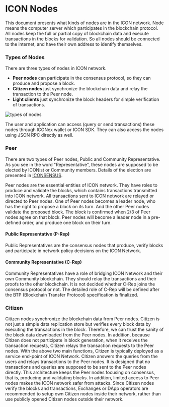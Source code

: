 # ICON Nodes

This document presents what kinds of nodes are in the ICON network. Node means the computer server which participates in the blockchain protocol. All nodes keep the full or partial copy of blockchain data and execute transactions in the blocks for validation. So all nodes should be connected to the internet, and have their own address to identify themselves.

### Types of Nodes

There are three types of nodes in ICON network.

* **Peer nodes** can participate in the consensus protocol, so they can produce and propose a block.
* **Citizen nodes** just synchronize the blockchain data and relay the transaction to the Peer node.
* **Light clients** just synchronize the block headers for simple verification of transactions.

![types of nodes](https://github.com/icon-project/documentation/blob/develop/icon-key-concepts/types_of_nodes.png?raw=true)

The user and application can access \(query or send transactions\) these nodes through ICONex wallet or ICON SDK. They can also access the nodes using JSON RPC directly as well.

### Peer

There are two types of Peer nodes, Public and Community Representative. As you see in the word "Representative", these nodes are supposed to be elected by ICONist or Community members. Details of the election are presented in [ICONSENSUS](https://icon.community/iconsensus/).

Peer nodes are the essential entities of ICON network. They have roles to produce and validate the blocks, which contains transactions transmitted into ICON network. All transactions sent to ICON network are relayed or directed to Peer nodes. One of Peer nodes becomes a leader node, who has the right to propose a block on its turn. And the other Peer nodes validate the proposed block. The block is confirmed when 2/3 of Peer nodes agree on that block. Peer nodes will become a leader node in a pre-defined order, and produce one block on their turn.

#### Public Representative \(P-Rep\)

Public Representatives are the consensus nodes that produce, verify blocks and participate in network policy decisions on the ICON Network.

#### Community Representative \(C-Rep\)

Community Representatives have a role of bridging ICON Network and their own Community blockchain. They should relay the transactions and their proofs to the other blockchain. It is not decided whether C-Rep joins the consensus protocol or not. The detailed role of C-Rep will be defined after the BTP \(Blockchain Transfer Protocol\) specification is finalized.

### Citizen

Citizen nodes synchronize the blockchain data from Peer nodes. Citizen is not just a simple data replication store but verifies every block data by executing the transactions in the block. Therefore, we can trust the sanity of the block data downloaded from the Peer nodes. In addition, because Citizen does not participate in block generation, when it receives the transaction requests, Citizen relays the transaction requests to the Peer nodes. With the above two main functions, Citizen is typically deployed as a service end-point of ICON Network. Citizen answers the queries from the users and relays transactions to the Peer nodes. It is designed that no transactions and queries are supposed to be sent to the Peer nodes directly. This architecture keeps the Peer nodes focusing on consensus, that is, producing and validating blocks. In addition, limited access to Peer nodes makes the ICON network safer from attacks. Since Citizen nodes verify the blocks and transactions, Exchanges or DApp operators are recommended to setup own Citizen nodes inside their network, rather than use publicly opened Citizen nodes outside their network.

